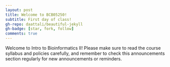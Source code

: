 ```yaml
---
layout: post
title: Welcome to BCB05250!
subtitle: First day of class!
gh-repo: daattali/beautiful-jekyll
gh-badge: [star, fork, follow]
comments: true
---
```


Welcome to Intro to Bioinformatics II! Please make sure to read the course syllabus and policies carefully, and remember to check this announcements section regularly for new announcements or reminders.
